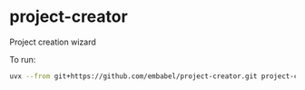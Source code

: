 # project-creator
Project creation wizard

To run:

```bash
uvx --from git+https://github.com/embabel/project-creator.git project-creator

```
